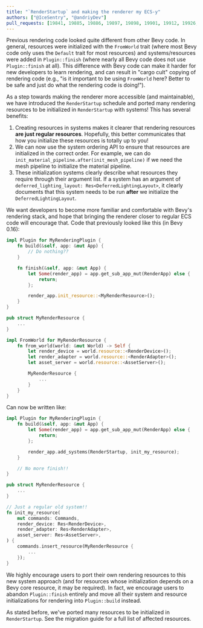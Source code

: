 ```yaml
---
title: "`RenderStartup` and making the renderer my ECS-y"
authors: ["@IceSentry", "@andriyDev"]
pull_requests: [19841, 19885, 19886, 19897, 19898, 19901, 19912, 19926, 19999, 20002, 20024, 20124, 20147, 20184, 20194, 20195, 20208, 20209, 20210]
---
```


Previous rendering code looked quite different from other Bevy code. In general, resources were
initialized with the `FromWorld` trait (where most Bevy code only uses the `Default` trait for most
resources) and systems/resources were added in `Plugin::finish` (where nearly all Bevy code does not
use `Plugin::finish` at all). This difference with Bevy code can make it harder for new developers
to learn rendering, and can result in "cargo cult" copying of rendering code (e.g., "is it important
to be using `FromWorld` here? Better to be safe and just do what the rendering code is doing!").

As a step towards making the renderer more accessible (and maintainable), we have introduced the
`RenderStartup` schedule and ported many rendering resources to be initialized in `RenderStartup`
with systems! This has several benefits:

1. Creating resources in systems makes it clearer that rendering resources **are just regular
    resources**. Hopefully, this better communicates that how you initialize these resources is
    totally up to you!
2. We can now use the system ordering API to ensure that resources are initialized in the correct
    order. For example, we can do `init_material_pipeline.after(init_mesh_pipeline)` if we need the
    mesh pipeline to initialize the material pipeline.
3. These initialization systems clearly describe what resources they require through their argument
    list. If a system has an argument of `deferred_lighting_layout: Res<DeferredLightingLayout>`, it
    clearly documents that this system needs to be run **after** we initialize the
    `DeferredLightingLayout`.

We want developers to become more familiar and comfortable with Bevy's rendering stack, and hope
that bringing the renderer closer to regular ECS code will encourage that. Code that previously looked
like this (in Bevy 0.16):

```rust
impl Plugin for MyRenderingPlugin {
    fn build(&self, app: &mut App) {
        // Do nothing??
    }

    fn finish(&self, app: &mut App) {
        let Some(render_app) = app.get_sub_app_mut(RenderApp) else {
            return;
        };

        render_app.init_resource::<MyRenderResource>();
    }
}

pub struct MyRenderResource {
    ...
}

impl FromWorld for MyRenderResource {
    fn from_world(world: &mut World) -> Self {
        let render_device = world.resource::<RenderDevice>();
        let render_adapter = world.resource::<RenderAdapter>();
        let asset_server = world.resource::<AssetServer>();

        MyRenderResource {
            ...
        }
    }
}
```

Can now be written like:

```rust
impl Plugin for MyRenderingPlugin {
    fn build(&self, app: &mut App) {
        let Some(render_app) = app.get_sub_app_mut(RenderApp) else {
            return;
        };

        render_app.add_systems(RenderStartup, init_my_resource);
    }

    // No more finish!!
}

pub struct MyRenderResource {
    ...
}

// Just a regular old system!!
fn init_my_resource(
    mut commands: Commands,
    render_device: Res<RenderDevice>,
    render_adapter: Res<RenderAdapter>,
    asset_server: Res<AssetServer>,
) {
    commands.insert_resource(MyRenderResource {
        ...
    });
}
```

We highly encourage users to port their own rendering resources to this new system approach (and for
resources whose initialization depends on a Bevy core resource, it may be required). In fact, we
encourage users to abandon `Plugin::finish` entirely and move all their system and resource
initializations for rendering into `Plugin::build` instead.

As stated before, we've ported many resources to be initialized in `RenderStartup`. See the
migration guide for a full list of affected resources.
